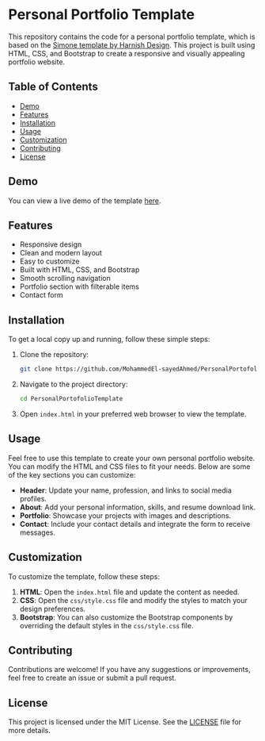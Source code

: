 # Personal Portfolio Template

This repository contains the code for a personal portfolio template, which is based on the [Simone template by Harnish Design](https://harnishdesign.net/demo/html/simone/index-classic-header.html#). This project is built using HTML, CSS, and Bootstrap to create a responsive and visually appealing portfolio website.

## Table of Contents

- [Demo](#demo)
- [Features](#features)
- [Installation](#installation)
- [Usage](#usage)
- [Customization](#customization)
- [Contributing](#contributing)
- [License](#license)

## Demo

You can view a live demo of the template [here](https://harnishdesign.net/demo/html/simone/index-classic-header.html#).

## Features

- Responsive design
- Clean and modern layout
- Easy to customize
- Built with HTML, CSS, and Bootstrap
- Smooth scrolling navigation
- Portfolio section with filterable items
- Contact form

## Installation

To get a local copy up and running, follow these simple steps:

1. Clone the repository:
   ```bash
   git clone https://github.com/MohammedEl-sayedAhmed/PersonalPortofolioTemplate.git
   ```
2. Navigate to the project directory:
   ```bash
   cd PersonalPortofolioTemplate
   ```
3. Open `index.html` in your preferred web browser to view the template.

## Usage

Feel free to use this template to create your own personal portfolio website. You can modify the HTML and CSS files to fit your needs. Below are some of the key sections you can customize:

- **Header**: Update your name, profession, and links to social media profiles.
- **About**: Add your personal information, skills, and resume download link.
- **Portfolio**: Showcase your projects with images and descriptions.
- **Contact**: Include your contact details and integrate the form to receive messages.

## Customization

To customize the template, follow these steps:

1. **HTML**: Open the `index.html` file and update the content as needed.
2. **CSS**: Open the `css/style.css` file and modify the styles to match your design preferences.
3. **Bootstrap**: You can also customize the Bootstrap components by overriding the default styles in the `css/style.css` file.

## Contributing

Contributions are welcome! If you have any suggestions or improvements, feel free to create an issue or submit a pull request.

## License

This project is licensed under the MIT License. See the [LICENSE](LICENSE) file for more details.
